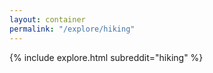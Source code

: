 ```yaml
---
layout: container
permalink: "/explore/hiking"
---
```


<link rel="stylesheet" type="text/css" href="/static/css/explore.css">
{% include explore.html subreddit="hiking" %}

